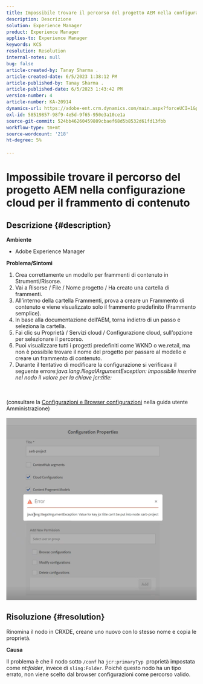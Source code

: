 ```yaml
---
title: Impossibile trovare il percorso del progetto AEM nella configurazione cloud per il frammento di contenuto
description: Descrizione
solution: Experience Manager
product: Experience Manager
applies-to: Experience Manager
keywords: KCS
resolution: Resolution
internal-notes: null
bug: false
article-created-by: Tanay Sharma .
article-created-date: 6/5/2023 1:38:12 PM
article-published-by: Tanay Sharma .
article-published-date: 6/5/2023 1:43:42 PM
version-number: 4
article-number: KA-20914
dynamics-url: https://adobe-ent.crm.dynamics.com/main.aspx?forceUCI=1&pagetype=entityrecord&etn=knowledgearticle&id=01bdb936-a603-ee11-8f6e-6045bd006b4b
exl-id: 58519857-98f9-4e5d-9f65-950e3a10ce1a
source-git-commit: 524bb46260459809cbaef68d5b8532d61fd13fbb
workflow-type: tm+mt
source-wordcount: '218'
ht-degree: 5%

---
```


# Impossibile trovare il percorso del progetto AEM nella configurazione cloud per il frammento di contenuto

## Descrizione {#description}


<b>Ambiente</b>

- Adobe Experience Manager


<b>Problema/Sintomi</b>

1. Crea correttamente un modello per frammenti di contenuto in Strumenti/Risorse.
2. Vai a Risorse / File / Nome progetto / Ha creato una cartella di frammenti.
3. All’interno della cartella Frammenti, prova a creare un Frammento di contenuto e viene visualizzato solo il frammento predefinito (Frammento semplice).
4. In base alla documentazione dell’AEM, torna indietro di un passo e seleziona la cartella.
5. Fai clic su Proprietà / Servizi cloud / Configurazione cloud, sull’opzione per selezionare il percorso.
6. Puoi visualizzare tutti i progetti predefiniti come WKND o we.retail, ma non è possibile trovare il nome del progetto per passare al modello e creare un frammento di contenuto.
7. Durante il tentativo di modificare la configurazione si verificava il seguente errore:*java.lang.IllegalArgumentException: impossibile inserire nel nodo il valore per la chiave jcr:title:*

<br><br>(consultare la [Configurazioni e Browser configurazioni](https://experienceleague.adobe.com/docs/experience-manager-65/administering/introduction/configurations.html?lang=en) nella guida utente Amministrazione)<br><br>![](assets/___05bdb936-a603-ee11-8f6e-6045bd006b4b___.png)<br>

## Risoluzione {#resolution}


Rinomina il nodo in CRXDE, creane uno nuovo con lo stesso nome e copia le proprietà.

<b>Causa</b>

Il problema è che il nodo sotto `/conf` ha `jcr:primaryTyp `proprietà impostata come *nt:folder*, invece di `sling:Folder`.
Poiché questo nodo ha un tipo errato, non viene scelto dal browser configurazioni come percorso valido.
